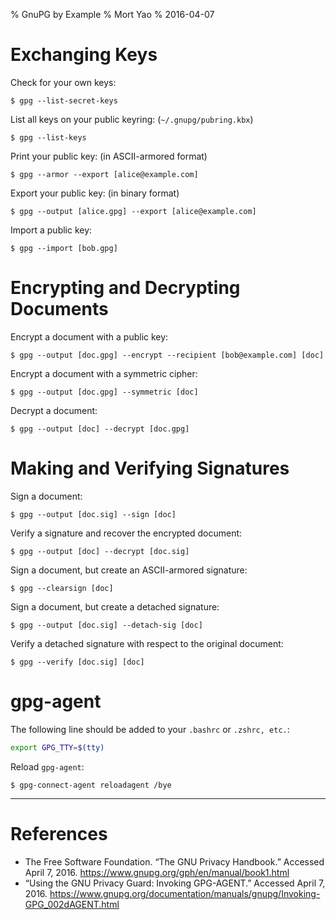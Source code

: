 % GnuPG by Example
% Mort Yao
% 2016-04-07

# Exchanging Keys

Check for your own keys:

    $ gpg --list-secret-keys

List all keys on your public keyring: (`~/.gnupg/pubring.kbx`)

    $ gpg --list-keys

Print your public key: (in ASCII-armored format)

    $ gpg --armor --export [alice@example.com]

Export your public key: (in binary format)

    $ gpg --output [alice.gpg] --export [alice@example.com]

Import a public key:

    $ gpg --import [bob.gpg]

# Encrypting and Decrypting Documents

Encrypt a document with a public key:

    $ gpg --output [doc.gpg] --encrypt --recipient [bob@example.com] [doc]

Encrypt a document with a symmetric cipher:

    $ gpg --output [doc.gpg] --symmetric [doc]

Decrypt a document:

    $ gpg --output [doc] --decrypt [doc.gpg]

# Making and Verifying Signatures

Sign a document:

    $ gpg --output [doc.sig] --sign [doc]

Verify a signature and recover the encrypted document:

    $ gpg --output [doc] --decrypt [doc.sig]

Sign a document, but create an ASCII-armored signature:

    $ gpg --clearsign [doc]

Sign a document, but create a detached signature:

    $ gpg --output [doc.sig] --detach-sig [doc]

Verify a detached signature with respect to the original document:

    $ gpg --verify [doc.sig] [doc]

# gpg-agent

The following line should be added to your `.bashrc` or `.zshrc, etc.`:

```sh
export GPG_TTY=$(tty)
```

Reload `gpg-agent`:

    $ gpg-connect-agent reloadagent /bye

---

# References

* The Free Software Foundation. “The GNU Privacy Handbook.”
Accessed April 7, 2016.
<https://www.gnupg.org/gph/en/manual/book1.html>
* “Using the GNU Privacy Guard: Invoking GPG-AGENT.”
Accessed April 7, 2016.
<https://www.gnupg.org/documentation/manuals/gnupg/Invoking-GPG_002dAGENT.html>
